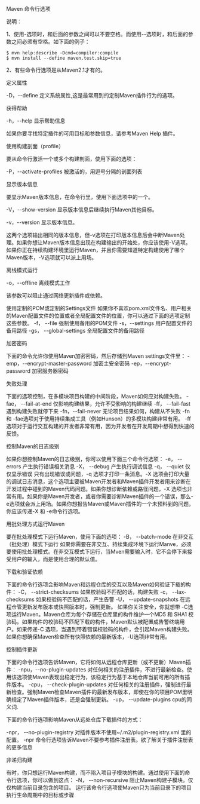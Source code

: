 Maven 命令行选项

说明：

1、使用-选项时，和后面的参数之间可以不要空格。而使用--选项时，和后面的参数之间必须有空格。如下面的例子：

	$ mvn help:describe -Dcmd=compiler:compile
	$ mvn install --define maven.test.skip=true

2、有些命令行选项是从Maven2.1才有的。

 

定义属性

-D，--define<arg> 定义系统属性,这是最常用到的定制Maven插件行为的选项。

 

获得帮助

-h，--help  显示帮助信息

如果你要寻找特定插件的可用目标和参数信息，请参考Maven Help 插件。

 

使用构建剖面（profile）

要从命令行激活一个或多个构建剖面，使用下面的选项：

-P，--activate-profiles<arg> 被激活的，用逗号分隔的剖面列表

 

显示版本信息

要显示Maven版本信息，在命令行里，使用下面选项中的一个。

-V，--show-version 显示版本信息后继续执行Maven其他目标。

-v，--version 显示版本信息。

这两个选项输出相同的版本信息，但-v选项在打印版本信息后会中断Maven处理。如果你想让Maven版本信息出现在构建输出的开始处，你应该使用-V选项。如果你正在持续构建环境里运行Maven，并且你需要知道特定构建使用了哪个Maven版本，-V选项就可以派上用场。

 

离线模式运行

-o，--offline 离线模式工作

该参数可以阻止通过网络更新插件或依赖。

使用定制的POM或定制的Settings文件
如果你不喜欢pom.xml文件名、用户相关的Maven配置文件的位置或者全局配置文件的位置，你可以通过下面的选项定制这些参数。
-f， --file <file> 强制使用备用的POM文件
-s，--settings <arg> 用户配置文件的备用路径
-gs， --global-settings <file> 全局配置文件的备用路径

 

加密密码

下面的命令允许你使用Maven加密密码，然后存储到Maven settings文件里：
-emp，--encrypt-master-password <password> 加密主安全密码
-ep，--encrypt-password <password>  加密服务器密码

 

失败处理

下面的选项控制，在多模块项目构建的中间阶段，Maven如何应对构建失败。
-fae， --fail-at-end 仅影响构建结果，允许不受影响的构建继续
-ff， --fail-fast 遇到构建失败就停下来
-fn，--fail-never 无论项目结果如何，构建从不失败
-fn 和 -fae选项对于使用持续集成工具（例如Hunson）的多模块构建非常有用。 -ff 选项对于运行交互构建的开发者非常有用，因为开发者在开发周期中想得到快速的反馈。

 

控制Maven的日志级别

如果你想控制Maven的日志级别，你可以使用下面三个命令行选项：
-e， --errors 产生执行错误相关消息
-X， --debug 产生执行调试信息
-q， --quiet 仅仅显示错误
只有出现错误或问题，-q 选项才打印一条消息。-X 选项会打印大量的调试日志消息，这个选项主要被Maven开发者和Maven插件开发者用来诊断在开发过程中碰到的Maven代码问题。如果你想诊断依赖或路径问题，-X 选项也非常有用。如果你是Maven开发者，或者你需要诊断Maven插件的一个错误，那么-e选项就会派上用场。如果你想报告Maven或Maven插件的一个未预料到的问题，你应该传递-X 和 -e命令行选项。

用批处理方式运行Maven

要在批处理模式下运行Maven，使用下面的选项：
-B， --batch-mode 在非交互（批处理）模式下运行
如果你需要在非交互、持续集成环境下运行Manve，必须要使用批处理模式。在非交互模式下运行，当Mven需要输入时，它不会停下来接受用户的输入，而是使用合理的默认值。

 

下载和验证依赖

下面的命令行选项会影响Maven和远程仓库的交互以及Maven如何验证下载的构件：
-C， --strict-checksums 如果校验码不匹配的话，构建失败
-c， --lax-checksums 如果校验码不匹配的话，产生告警
-U， --update-snapshots 在远程仓管更新发布版本或快照版本时，强制更新。
如果你关注安全，你就想带 -C选项运行Maven。Maven仓库为每个存储在仓库里的构件维护一个MD5 和 SHA1 校验码。如果构件的校验码不匹配下载的构件，Maven默认被配置成告警终端用户。如果传递-C 选项，当遇到带着错误校验码的构件，会引起Maven构建失败。如果你想确保Maven检查所有快照依赖的最新版本，-U选项非常有用。

 

控制插件更新

下面的命令行选项告诉Maven，它将如何从远程仓库更新（或不更新）Maven插件：
-npu，--no-plugin-updates 对任何相关的注册插件，不进行最新检查。使用该选项使Maven表现出稳定行为，该稳定行为基于本地仓库当前可用的所有插件版本。
-cpu， --check-plugin-updates 对任何相关的注册插件，强制进行最新检查。强制Maven检查Maven插件的最新发布版本，即使在你的项目POM里明确规定了Maven插件版本，还是会强制更新。
-up， --update-plugins cpu的同义词.

下面的命令行选项影响Maven从远处仓库下载插件的方式：

-npr， --no-plugin-registry 对插件版本不使用~/.m2/plugin-registry.xml  里的配置。
-npr 命令行选项告诉Maven不要参考插件注册表。欲了解关于插件注册表的更多信息

 
非递归构建

有时，你只想运行Maven构建，而不陷入项目子模块的构建。通过使用下面的命令行选项，你可以做到这点：
-N， --non-recursive 阻止Maven构建子模块。仅仅构建当前目录包含的项目。
运行该命令行选项使Maven只为当前目录下的项目执行生命周期中的目标或步骤